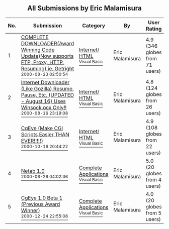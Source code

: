 ﻿<div align="center">

## All Submissions by Eric Malamisura

</div>

No.  | Submission | Category | By   | User Rating
---- | ---------- | -------- | ---- | -----------
1 | [COMPLETE DOWNLOADER\(Award Winning Code Update\)Now supports FTP, Proxy, HTTP, Resuming\) ie\. Getright<br /><sup>2000-08-23 02:50:54</sup>](https://github.com/Planet-Source-Code/eric-malamisura-complete-downloader-award-winning-code-update-now-supports-ftp-proxy-http-__1-10926) | [Internet/ HTML<br /><sup>Visual Basic</sup>](../ByCategory/internet-html__1-34.md) | Eric Malamisura | 4.9 (346 globes from 71 users)
2 | [Internet Downloader \(Like Gozilla\) Resume, Pause, Etc\. \(UPDATED \- August 16\) Uses Winsock\.ocx Only\!\!<br /><sup>2000-08-16 23:19:08</sup>](https://github.com/Planet-Source-Code/eric-malamisura-internet-downloader-like-gozilla-resume-pause-etc-updated-august-16-uses-w__1-9763) | [Internet/ HTML<br /><sup>Visual Basic</sup>](../ByCategory/internet-html__1-34.md) | Eric Malamisura | 4.8 (124 globes from 26 users)
3 | [CgEye \(Make CGI Scripts Easier THAN EVER\!\!\!\!\!\)<br /><sup>2000-10-16 20:44:22</sup>](https://github.com/Planet-Source-Code/eric-malamisura-cgeye-make-cgi-scripts-easier-than-ever__1-11414) | [Internet/ HTML<br /><sup>Visual Basic</sup>](../ByCategory/internet-html__1-34.md) | Eric Malamisura | 4.9 (108 globes from 22 users)
4 | [Netab 1\.0<br /><sup>2000-06-28 04:02:36</sup>](https://github.com/Planet-Source-Code/eric-malamisura-netab-1-0__1-9327) | [Complete Applications<br /><sup>Visual Basic</sup>](../ByCategory/complete-applications__1-27.md) | Eric Malamisura | 5.0 (20 globes from 4 users)
5 | [CgEye 1\.0 Beta 1 \(Previous Award Winner\)<br /><sup>2000-12-24 22:55:08</sup>](https://github.com/Planet-Source-Code/eric-malamisura-cgeye-1-0-beta-1-previous-award-winner__1-14097) | [Complete Applications<br /><sup>Visual Basic</sup>](../ByCategory/complete-applications__1-27.md) | Eric Malamisura | 4.0 (20 globes from 5 users)
